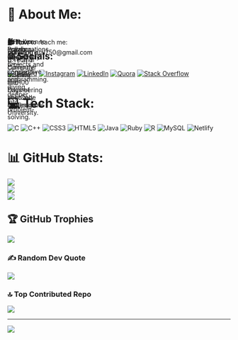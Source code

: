 # 💫 About Me:
<br>
<div style="position: relative; display: inline-block;">
  <div style="position: absolute; animation: float 3s ease-in-out infinite;">
    👋 Hi, I'm Pravin Choudhary
  </div>
  <div style="position: absolute; animation: float 4s ease-in-out infinite;">
    🎓 I'm pursuing a B.Tech in Computer Science and Engineering at Lovely Professional University.
  </div>
  <div style="position: absolute; animation: float 5s ease-in-out infinite;">
    💻 I’m skilled in C++ and currently tackling the 100 Days of LeetCode challenge.
  </div>
  <div style="position: absolute; animation: float 6s ease-in-out infinite;">
    🌱 I’m learning advanced C++ concepts and diving deeper into problem-solving.
  </div>
  <div style="position: absolute; animation: float 7s ease-in-out infinite;">
    🤝 I’m open to collaborations on C++ projects and competitive programming.
  </div>
  <div style="position: absolute; animation: float 8s ease-in-out infinite;">
    📫 How to reach me: pravinofficial750@gmail.com
  </div>
</div>

<style>
@keyframes float {
  0% { transform: translatey(0); }
  50% { transform: translatey(-10px); }
  100% { transform: translatey(0); }
}
</style>

## 🌐 Socials:
[![Discord](https://img.shields.io/badge/Discord-%237289DA.svg?logo=discord&logoColor=white)](https://discord.gg/https://discord.gg/CZSh7zbg) [![Instagram](https://img.shields.io/badge/Instagram-%23E4405F.svg?logo=Instagram&logoColor=white)](https://instagram.com/__2003___pravin) [![LinkedIn](https://img.shields.io/badge/LinkedIn-%230077B5.svg?logo=linkedin&logoColor=white)](https://linkedin.com/in/pravin-choudhary750) [![Quora](https://img.shields.io/badge/Quora-%23B92B27.svg?logo=Quora&logoColor=white)](https://quora.com/profile/Pravin-Choudhary-303) [![Stack Overflow](https://img.shields.io/badge/-Stackoverflow-FE7A16?logo=stack-overflow&logoColor=white)](https://stackoverflow.com/users/pravin-choudhary) 

# 💻 Tech Stack:
![C](https://img.shields.io/badge/c-%2300599C.svg?style=flat&logo=c&logoColor=white) ![C++](https://img.shields.io/badge/c++-%2300599C.svg?style=flat&logo=c%2B%2B&logoColor=white) ![CSS3](https://img.shields.io/badge/css3-%231572B6.svg?style=flat&logo=css3&logoColor=white) ![HTML5](https://img.shields.io/badge/html5-%23E34F26.svg?style=flat&logo=html5&logoColor=white) ![Java](https://img.shields.io/badge/java-%23ED8B00.svg?style=flat&logo=openjdk&logoColor=white) ![Ruby](https://img.shields.io/badge/ruby-%23CC342D.svg?style=flat&logo=ruby&logoColor=white) ![R](https://img.shields.io/badge/r-%23276DC3.svg?style=flat&logo=r&logoColor=white) ![MySQL](https://img.shields.io/badge/mysql-4479A1.svg?style=flat&logo=mysql&logoColor=white) ![Netlify](https://img.shields.io/badge/netlify-%23000000.svg?style=flat&logo=netlify&logoColor=#00C7B7)

# 📊 GitHub Stats:
![](https://github-readme-stats.vercel.app/api?username=PravinChoudhary11&theme=dark&hide_border=false&include_all_commits=true&count_private=true)<br/>
![](https://github-readme-streak-stats.herokuapp.com/?user=PravinChoudhary11&theme=dark&hide_border=false)<br/>
![](https://github-readme-stats.vercel.app/api/top-langs/?username=PravinChoudhary11&theme=dark&hide_border=false&include_all_commits=true&count_private=true&layout=compact)

## 🏆 GitHub Trophies
![](https://github-profile-trophy.vercel.app/?username=PravinChoudhary11&theme=radical&no-frame=false&no-bg=false&margin-w=4)

### ✍️ Random Dev Quote
![](https://quotes-github-readme.vercel.app/api?type=horizontal&theme=radical)

### 🔝 Top Contributed Repo
![](https://github-contributor-stats.vercel.app/api?username=PravinChoudhary11&limit=5&theme=dark&combine_all_yearly_contributions=true)

---
[![](https://visitcount.itsvg.in/api?id=PravinChoudhary11&icon=6&color=1)](https://visitcount.itsvg.in)

<!-- Proudly created with GPRM ( https://gprm.itsvg.in ) -->
